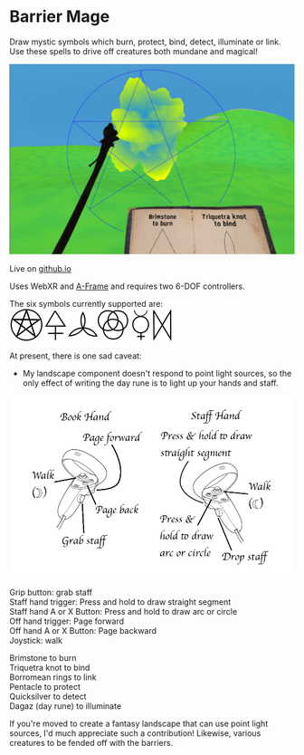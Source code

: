 # Barrier Mage
Draw mystic symbols which burn, protect, bind, detect, illuminate or link. Use these spells to drive off creatures both mundane and magical!

![pentacle & Violent Cloud](assets/pentacle-ViolentCloud.jpg)

Live on [github.io](https://dougreeder.github.io/barrier-mage/)

Uses WebXR and [A-Frame](https://aframe.io) and requires two 6-DOF controllers.

The six symbols currently supported are:
![mystic symbols](assets/symbols.png)

At present, there is one sad caveat:
* My landscape component doesn't respond to point light sources, so the only effect of writing the day rune is to light up your hands and staff.


![controls diagram](assets/book_controls_diagram.png)

Grip button: grab staff<br>
Staff hand trigger: Press and hold to draw straight segment<br>
Staff hand A or X Button: Press and hold to draw arc or circle<br>
Off hand trigger: Page forward<br>
Off hand A or X Button: Page backward<br>
Joystick: walk

Brimstone to burn<br>
Triquetra knot to bind<br>
Borromean rings to link<br>
Pentacle to protect<br>
Quicksilver to detect<br>
Dagaz (day rune) to illuminate


If you're moved to create a fantasy landscape that can use point light sources, I'd much appreciate such a contribution!
Likewise, various creatures to be fended off with the barriers. 
